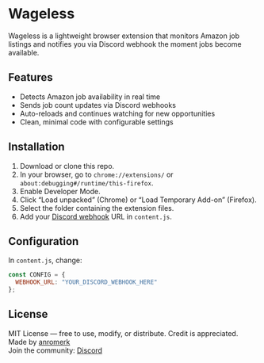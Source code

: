 # Wageless

Wageless is a lightweight browser extension that monitors Amazon job listings and notifies you via Discord webhook the moment jobs become available.

## Features

- Detects Amazon job availability in real time
- Sends job count updates via Discord webhooks
- Auto-reloads and continues watching for new opportunities
- Clean, minimal code with configurable settings

## Installation

1. Download or clone this repo.
2. In your browser, go to `chrome://extensions/` or `about:debugging#/runtime/this-firefox`.
3. Enable Developer Mode.
4. Click “Load unpacked” (Chrome) or “Load Temporary Add-on” (Firefox).
5. Select the folder containing the extension files.
6. Add your [Discord webhook](https://support.discord.com/hc/en-us/articles/228383668-Intro-to-Webhooks) URL in `content.js`.

## Configuration

In `content.js`, change:

```js
const CONFIG = {
  WEBHOOK_URL: "YOUR_DISCORD_WEBHOOK_HERE"
};
```

## License

MIT License — free to use, modify, or distribute. Credit is appreciated.  
Made by [anromerk](https://github.com/anromerk)  
Join the community: [Discord](https://discord.gg/9BurquCF)
